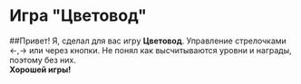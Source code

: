 # Игра "Цветовод"
##Привет!
Я, сделал для вас игру **Цветовод**. 
Управление стрелочками <-,-> или через кнопки. 
Не понял как высчитываются уровни и награды, поэтому без них.  
**Хорошей игры!**
